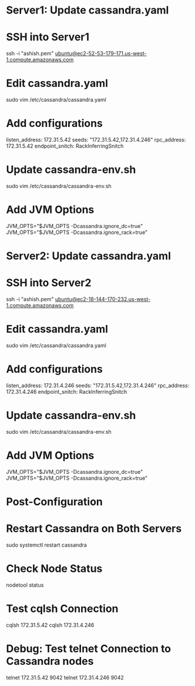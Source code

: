 # Server1: Update cassandra.yaml
# SSH into Server1
ssh -i "ashish.pem" ubuntu@ec2-52-53-179-171.us-west-1.compute.amazonaws.com

# Edit cassandra.yaml
sudo vim /etc/cassandra/cassandra.yaml

# Add configurations
listen_address: 172.31.5.42
seeds: "172.31.5.42,172.31.4.246"
rpc_address: 172.31.5.42
endpoint_snitch: RackInferringSnitch

# Update cassandra-env.sh
sudo vim /etc/cassandra/cassandra-env.sh

# Add JVM Options
JVM_OPTS="$JVM_OPTS -Dcassandra.ignore_dc=true"
JVM_OPTS="$JVM_OPTS -Dcassandra.ignore_rack=true"

# Server2: Update cassandra.yaml
# SSH into Server2
ssh -i "ashish.pem" ubuntu@ec2-18-144-170-232.us-west-1.compute.amazonaws.com

# Edit cassandra.yaml
sudo vim /etc/cassandra/cassandra.yaml

# Add configurations
listen_address: 172.31.4.246
seeds: "172.31.5.42,172.31.4.246"
rpc_address: 172.31.4.246
endpoint_snitch: RackInferringSnitch

# Update cassandra-env.sh
sudo vim /etc/cassandra/cassandra-env.sh

# Add JVM Options
JVM_OPTS="$JVM_OPTS -Dcassandra.ignore_dc=true"
JVM_OPTS="$JVM_OPTS -Dcassandra.ignore_rack=true"

# Post-Configuration
# Restart Cassandra on Both Servers
sudo systemctl restart cassandra

# Check Node Status
nodetool status

# Test cqlsh Connection
cqlsh 172.31.5.42
cqlsh 172.31.4.246

# Debug: Test telnet Connection to Cassandra nodes
telnet 172.31.5.42 9042
telnet 172.31.4.246 9042
